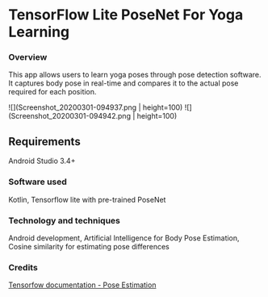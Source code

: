 # TensorFlow Lite PoseNet For Yoga Learning
### Overview
This app allows users to learn yoga poses through pose detection software. It captures body pose in real-time and compares it to the actual pose required for each position. 

![](Screenshot_20200301-094937.png | height=100)
![](Screenshot_20200301-094942.png | height=100)

## Requirements
Android Studio 3.4+
### Software used 
Kotlin, Tensorflow lite with pre-trained PoseNet
### Technology and techniques
Android development, Artificial Intelligence for Body Pose Estimation, Cosine similarity for estimating pose differences

### Credits 
[Tensorfow documentation - Pose Estimation](https://www.tensorflow.org/lite/models/pose_estimation/overview)


